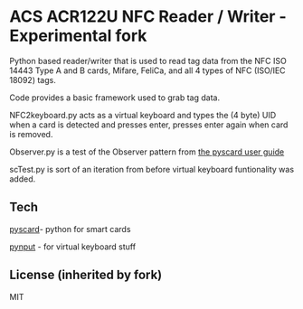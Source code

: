 ACS ACR122U NFC Reader / Writer - Experimental fork
=========

Python based reader/writer that is used to read tag data from the NFC ISO 14443 Type A and B cards, Mifare, FeliCa, and all 4 types of NFC (ISO/IEC 18092) tags.

Code provides a basic framework used to grab tag data.

NFC2keyboard.py acts as a virtual keyboard and types the (4 byte) UID when a card is detected and presses enter, presses enter again when card is removed. 

Observer.py is a test of the Observer pattern from [the pyscard user guide]

scTest.py is sort of an iteration from before virtual keyboard funtionality was added.

Tech
----
[pyscard]- python for smart cards

[pynput] - for virtual keyboard stuff

License (inherited by fork)
----
MIT

[pyscard]:http://pyscard.sourceforge.net/
[the pyscard user guide]:https://pyscard.sourceforge.io/user-guide.html
[pynput]:https://pypi.org/project/pynput/
